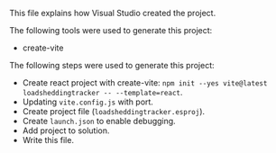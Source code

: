 This file explains how Visual Studio created the project.

The following tools were used to generate this project:
- create-vite

The following steps were used to generate this project:
- Create react project with create-vite: `npm init --yes vite@latest loadsheddingtracker -- --template=react`.
- Updating `vite.config.js` with port.
- Create project file (`loadsheddingtracker.esproj`).
- Create `launch.json` to enable debugging.
- Add project to solution.
- Write this file.

